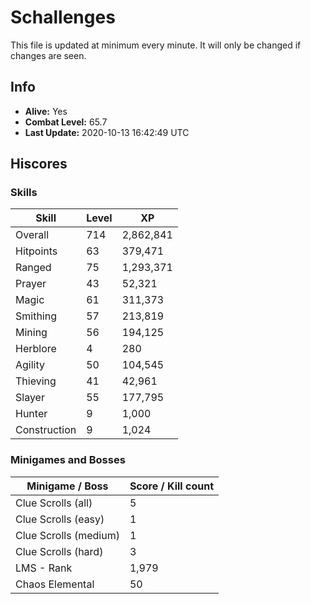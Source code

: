 # Schallenges

This file is updated at minimum every minute. It will only be changed if changes are seen.

## Info

 - **Alive:** Yes
 - **Combat Level:** 65.7
 - **Last Update:** 2020-10-13 16:42:49 UTC

## Hiscores

### Skills

| Skill | Level | XP |
|--|--|--|
| Overall | 714 | 2,862,841 |
| Hitpoints | 63 | 379,471 |
| Ranged | 75 | 1,293,371 |
| Prayer | 43 | 52,321 |
| Magic | 61 | 311,373 |
| Smithing | 57 | 213,819 |
| Mining | 56 | 194,125 |
| Herblore | 4 | 280 |
| Agility | 50 | 104,545 |
| Thieving | 41 | 42,961 |
| Slayer | 55 | 177,795 |
| Hunter | 9 | 1,000 |
| Construction | 9 | 1,024 |

### Minigames and Bosses

| Minigame / Boss | Score / Kill count |
|--|--|
| Clue Scrolls (all) | 5 |
| Clue Scrolls (easy) | 1 |
| Clue Scrolls (medium) | 1 |
| Clue Scrolls (hard) | 3 |
| LMS - Rank | 1,979 |
| Chaos Elemental | 50 |
